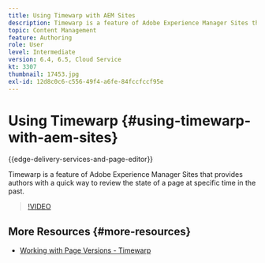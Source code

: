 ```yaml
---
title: Using Timewarp with AEM Sites
description: Timewarp is a feature of Adobe Experience Manager Sites that provides authors with a quick way to review the state of a page at specific time in the past.
topic: Content Management
feature: Authoring
role: User
level: Intermediate
version: 6.4, 6.5, Cloud Service
kt: 3307
thumbnail: 17453.jpg
exl-id: 12d8c0c6-c556-49f4-a6fe-84fccfccf95e
---
```

# Using Timewarp {#using-timewarp-with-aem-sites}

{{edge-delivery-services-and-page-editor}}

Timewarp is a feature of Adobe Experience Manager Sites that provides authors with a quick way to review the state of a page at specific time in the past.

>[!VIDEO](https://video.tv.adobe.com/v/17453?quality=12&learn=on)

## More Resources {#more-resources}

* [Working with Page Versions - Timewarp](https://experienceleague.adobe.com/docs/experience-manager-cloud-service/sites/authoring/features/page-versions.html)
